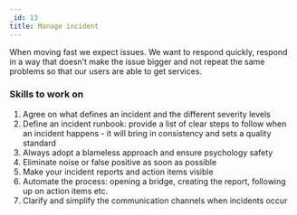 ```yaml
---
_id: 13
title: Manage incident
---
```


When moving fast we expect issues. We want to respond quickly, respond in a way that doesn’t make the issue bigger and not repeat the same problems so that our users are able to get services.

<h3>Skills to work on </h3>

1. Agree on what defines an incident and the different severity levels
1. Define an incident runbook: provide a list of clear steps to follow when an incident happens - it will bring in consistency and sets a quality standard
1. Always adopt a blameless approach and ensure psychology safety
1. Eliminate noise or false positive as soon as possible
1. Make your incident reports and action items visible
1. Automate the process: opening a bridge, creating the report, following up on action items etc.
1. Clarify and simplify the communication channels when incidents occur

